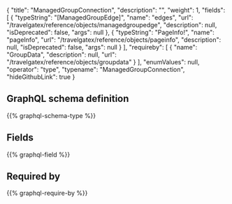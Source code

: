 {
  "title": "ManagedGroupConnection",
  "description": "",
  "weight": 1,
  "fields": [
    {
      "typeString": "[ManagedGroupEdge]",
      "name": "edges",
      "url": "/travelgatex/reference/objects/managedgroupedge",
      "description": null,
      "isDeprecated": false,
      "args": null
    },
    {
      "typeString": "PageInfo!",
      "name": "pageInfo",
      "url": "/travelgatex/reference/objects/pageinfo",
      "description": null,
      "isDeprecated": false,
      "args": null
    }
  ],
  "requireby": [
    {
      "name": "GroupData",
      "description": null,
      "url": "/travelgatex/reference/objects/groupdata"
    }
  ],
  "enumValues": null,
  "operator": "type",
  "typename": "ManagedGroupConnection",
  "hideGithubLink": true
}
## GraphQL schema definition

{{% graphql-schema-type %}}

## Fields

{{% graphql-field %}}

## Required by

{{% graphql-require-by %}}
